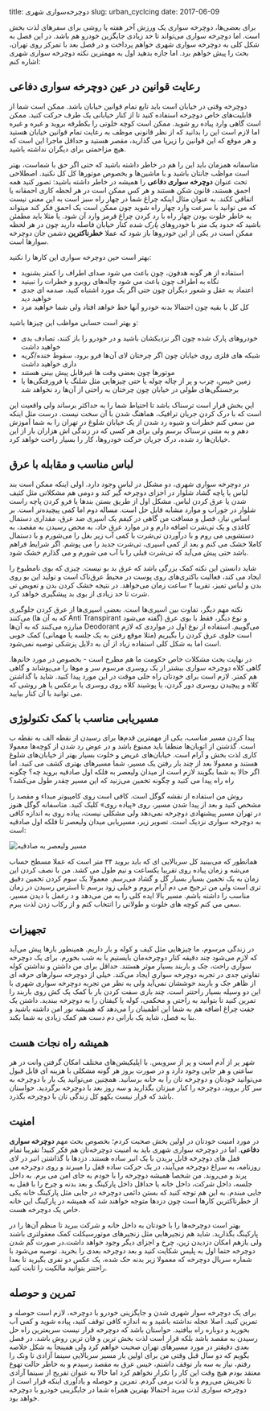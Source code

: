 title: دوچرخه‌سواری شهری
slug: urban_cyclcing
date: 2017-06-09

برای بعضی‌ها، دوچرخه سواری یک ورزش آخر هفته یا روشی برای سفرهای لذت بخش است. اما دوچرخه سواری می‌تواند تا حد زیادی جایگزین خودرو هم باشد. در این فصل به شکل کلی به دوچرخه سواری شهری خواهم پرداخت و در فصل بعد با تمرکز روی تهران، بحث را پیش خواهم برد. اما جازه بدهید اول به مهمترین نکته دوچرخه سواری شهری اشاره کنم:

## رعایت قوانین در عین دوچرخه سواری دفاعی
دوچرخه وقتی در خیابان است باید تابع تمام قوانین خیابان باشد. ممکن است شما از قابلیت‌های خاص دوچرخه استفاده کنید تا از کنار خیابانی یک طرف حرکت کنید. ممکن است گاهی وارد پیاده رو شوید. ممکن است کوچه خلوتی را یکطرفه بروید و غیره و غیره اما لازم است این را بدانید که از نظر قانونی موظف به رعایت تمام قوانین خیابان هستید و هر موقع که این قوانین را زیرپا می گذارید، مقصر هستید و حداقل ماجرا این است که هیچ مزاحمتی برای دیگران نداشته باشید. 

متاسفانه همزمان باید این را هم در خاطر داشته باشید که حتی اگر حق با شماست، بهتر است مواظب جانتان باشید و با ماشین‌ها و بخصوص موتورها کل کل نکنید. اصطلاحی تحت عنوان **دوچرخه سواری دفاعی** را همیشه در خاطر داشته باشید: تصور کنید همه احمق هستند، قانون شکن هستند و هر کس ممکن است در هر لحظه کاری احمقانه یا اتفاقی ککند. به عنوان مثال اینکه چراغ شما در چهار راه سبز است به این معنی نیست که می توانید با سرعت وارد چهار راه شوید چون ممکن است یک احمق فکر کند میتواند به خاطر خلوت بودن چهار راه با رد کردن چراغ قرمز وارد آن شود. یا مثلا باید مطمئن باشید که حدود یک متر با خودروهای *پارک شده* کنار خیابان فاصله دارید چون در هر لحظه ممکن است در یکی از این خودروها باز شود که عملا **خطرناکترین** دشمن جان دوچرخه سوارها است. 

بهتر است حین دوچرخه سواری این کارها را نکنید:
- استفاده از هر گونه هدفون، چون باعث می شود صدای اطراف را کمتر بشنوید
- نگاه به اطراف چون باعث می شود چاله‌های روبرو و خطرات را نبینید
- اعتماد به عقل و شعور دیگران چون حتی اگر یک مورد اشتباه کنید، صدمه ای جدی خواهید دید
- کل کل با بقیه چون احتمالا بدنه خودرو آنها خط خواهد افتاد ولی شما خواهید مرد

و بهتر است حسابی مواظب این چیزها باشید:
- خودروهای پارک شده چون اگر نزدیکشان باشید و در خودرو را باز کنند، تصادف بدی خواهید داشت
- شبکه های فلزی روی خیابان چون اگر چرختان لای آن‌ها فرو برود، سقوط خنده/گریه داری خواهید داشت
- موتورها چون بعضی وقت ها غیرقابل پیش بینی هستند
- زمین خیس، چرب و پر از چاله چوله یا حتی چیزهایی مثل شلنگ یا فرورفتگی‌ها یا برجستگی‌های طولی در خیابان چون چرختان به راحتی از آن‌ها رد نخواهد شد

این بخش قرار است ترسناک باشد تا احتیاط شما را به حداکثر برساند ولی واقعیت این است که با درک کردن جریان ترافیک، هماهنگ شدن با آن سخت نیست. درست مثل اینکه من سعی کنم خطرات و شیوه رد شدن از یک خیابان شلوغ در تهران را به شما آموزش دهم و به متنی ترسناک برسم ولی برای هر کسی که در زندگی اش هزاران بار از این خیابان‌ها رد شده، درک جریان حرکت خودروها، کار را بسیار راحت خواهد کرد.

## لباس مناسب و مقابله با عرق
در دوچرخه سواری شهری، دو مشکل در لباس وجود دارد. اولی اینکه ممکن است بند لباس یا پاچه گشاد شلوار در اجزای دوچرخه گیر کند و دومی هم مشکلاتی مثل کثیف شدن یا عرق کردن لباس. مشکل اول از طریق بستن بندها یا فرو کردن پاچه راست شلوار در جوراب و موارد مشابه قابل حل است. مساله دوم اما کمی پیچیده‌تر است. بر اساس نیاز، فصل و مسافت من گاهی در کیفم یک اسپری ضد عرق، مقداری دستمال کاغذی و یک تی‌شرت اضافه دارم و در موارد عرق حاد، به محض رسیدن به مقصد، به دستشویی می روم و با درآوردن تی‌شرت با کمی آب زیر بغل را می‌شورم و با دستمال کاملا خشک می کنم و بعد از کمی اسپری، تی‌شرت جدید را می پوشم. اگر شرایط فراهم باشد حتی پیش می‌آید که تی‌شرت قبلی را با آب می شورم و می گذارم خشک شود.

شاید دانستن این نکته کمک بزرگی باشد که عرق بد بو نیست. چیزی که بوی نامطبوع را ایجاد می کند، فعالیت باکتری‌های روی پوست در محیط عرق‌ناک است و تولید این بو روی بدن و لباس تمیز، تقریبا ۲ ساعت زمان می‌خواهد. در نتیجه خشک کردن بدن و تعویض تی شرت تا حد زیادی از بوی بد پیشگیری خواهد کرد. 

نکته مهم دیگر، تفاوت بین اسپری‌ها است. بعضی اسپری‌ها از عرق کردن جلوگیری می‌کنند (که به آن ها Anti Transpirant گفته می‌شود) و نوع دیگر، فقط با بوی عرق مبارزه می‌کنند که به آن‌ها Deodorant می‌گوییم. استفاده از نوع اول در مواردی که لازم است جلوی عرق کردن را بگیریم (مثلا موقع رفتن به یک جلسه یا مهمانی) کمک خوبی است اما به شکل کلی استفاده زیاد از آن به دلایل پزشکی توصیه نمی‌شود. 

در نهایت بحث مشکلات خاص حکومت ما هم مطرح است - بخصوص در مورد خانم‌ها. گاهی کلاه دوچرخه سواری بیشتر از یک روسری مرسوم سر و موها را می‌پوشاند و گاهی هم کمتر. لازم است برای خودتان راه حلی موقت در این مورد پیدا کنید. شاید با گذاشتن کلاه و پیچیدن روسری دور گردن، یا پوشیند کلاه روی روسری یا برعکس یا هر روشی که می توانید با آن کنار بیایید.



## مسیریابی مناسب با کمک تکنولوژی
پیدا کردن مسیر مناسب، یکی از مهمترین قدم‌ها برای رسیدن از نقطه الف به نقطه ب است. گذشتن از اتوبان‌ها منطقا باید ممنوع باشد و در عوض رد شدن از کوچه‌ها معمولا کاری لذت بخش و آرام است. خیابان‌های عریض و خلوت بسیار بهتر از خیابان‌های شلوغ هستند و معمولا بعد از چند بار رفتن یک مسیر، شما مسیرهای بهتری کشف می کنید. اما اگر حالا به شما بگویند لازم است از میدان ولیعصر به فلکه اول صادقیه بروید چه؟ چگونه راه راه پیدا می کنید و چگونه تخمین می‌زنید که این مسیر چقدر طول می‌کشد؟

روش من استفاده از نقشه گوگل است. کافی است روی کامپیوتر مبداء و مقصد را مشخص کنید و بعد از پیدا شدن مسیر، روی «پیاده روی» کلیک کنید. متاسفانه گوگل هنوز در تهران مسیر پیشنهادی دوچرخه نمی‌دهد ولی مشکلی نیست، پیاده روی به اندازه کافی به دوچرخه سواری نزدیک است. تصویر زیر، مسیریابی میدان ولیعصر تا فلکه اول صادقیه است:

![مسیر ولیعصر به صادقیه]({filename}/images/valiasr_sadeghiye.png)

همانطور که می‌بینید کل سربالایی ای که باید بروید ۳۴ متر است که عملا مسطح حساب می‌شه و زمان پیاده روی تقریبا یکساعت و نیم طول می کشد. من با نصف کردن این زمان به یک تخمین بسیار بسیار گل و گشاد می‌رسم. معمولا یک سوم کردن تخمین دقیق تری است ولی من ترجیح می دم آرام بروم و خیلی زود برسم تا استرس رسیدن در زمان مناسب را داشته باشم. مسیر بالا ایده کلی را به من می‌دهد و د رعمل با دیدن مسیر، سعی می کنم کوچه های خلوت و طولانی را انتخاب کنم و از رکاب زدن لذت ببرم.

## تجهیزات
در زندگی مرسوم، ما چیزهایی مثل کیف و کوله و بار داریم. همینطور بارها پیش می‌آید که لازم می‌شود چند دقیقه کنار دوچرخه‌مان بایستیم یا به شب بخورم. برای یک دوچرخه سواری راحت، جک و باربند بسیار موثر هستند. حداقل برای من داشتن و نداشتن کوله تفاوتی جدی در تجربه دوچرخه سواری ایجاد می‌کند. خیلی از دوچرخه سوارهای حرفه ای از ظاهر جک و باربند خوششان نمی‌آید ولی به نظر من تجربه دوچرخه سواری شهری با این دو وسیله بسیار راحتتر است. چند باری سفت کردن بار با کمک یک کش روی باربند را تمرین کنید تا بتوانید به راحتی و محکمی، کوله یا کیفتان را به دوچرخه ببندید. داشتن یک جفت چراغ اضافه هم به شما این اطمینان را می‌دهد که همیشه نور امن داشته باشید و بنا به فصل، شاید یک بارانی دم دست هم کمک زیادی به شما بکند. 

## همیشه راه نجات هست
شهر پر از آدم است و پر از سرویس. با اپلیکیشن‌های مختلف امکان گرفتن وانت در هر ساعتی و هر جایی وجود دارد و در صورت بروز هر گونه مشکلی با هزینه ای قابل قبول می‌توانید خودتان و دوچرخه تان را به خانه برسانید. همچنین می‌توانید یک بار با دوچرخه به سر کار بروید، دوچرخه را کنار میزتان بگذارید و سه روز بعد با دوچرخه برگردید. حواستان باشد که قرار نیست یکهو کل زندگی تان با دوچرخه بگذرد. 

## امنیت 
در مورد امنیت خودتان در اولین بخش صحبت کردم؛ بخصوص بحث مهم **دوچرخه سواری دفاعی**. اما در دوچرخه سواری شهری باید به امنیت دوچرخه‌تان هم فکر کنید! تقریبا تمام قفل های دوچرخه قابل بریدن با یک انبر ساده هستند. دزدها با گذاشتن انبر در لای روزنامه، به سراغ دوچرخه می‌آیند، در یک حرکت ساده قفل را میبرند و روی دوچرخه می پرند و می‌روند. من شخصا همیشه دوچرخه را با خودم به جای امن می برم. به داخل جلسه، داخل شرکت، داخل خانه یا حداقل داخل پارکینگ و بعد بدنه و چرخ را با قفل به جایی مبندم. به این هم توجه کنید که بستن دائمی دوچرخه در جایی مثل پارکینگ خانه یکی از خطرناکترین کارها است چون دزدها متوجه خواهند شد که همیشه در پارکینگ این خانه خاص یک دوچرخه هست. 

بهتر است دوچرخه‌ها را با خودتان به داخل خانه و شرکت ببرید تا منظم آن‌ها را در پارکینگ بگذارید. شاید هم زنجیرهایی مثل زنجیرهای موتورسیکلت کمک معقولتری باشند ولی بازهم امکان دزدیدن زین، چرخ و اجزای دیگر وجود خواهد داشت.در صورت گم شدن دوچرخه حتما اول به پلیس شکایت کنید و بعد دوچرخه بعدی را بخرید. توصیه می‌شود با شماره سریال دوچرخه که معمولا زیر بدنه حک شده، یک عکس دو نفری بگیرید تا بعدا راحتتر بتوانید مالکیت را ثابت کنید.


## تمرین و حوصله
برای یک دوچرخه سوار شهری شدن و جایگزینی خودرو با دوچرخه، لازم است حوصله و تمرین کنید. اصلا عجله نداشته باشید و به اندازه کافی توقف کنید، پیاده شوید و کمی آب بخورید و دوباره راه بیافتید. حواستان باشد که دوچرخه قرار نیست سریعترین راه حل رسیدن به مقصد باشد بلکه قرار است لذت بخش ترین و فان ترین روش باشد. در فصل بعدی دقیقتر در مورد مسیرهای تهران صحبت خواهم کرد ولی همینجا به شکل خلاصه بگویم که دو سال قبل وقتی من برای اولین بار مسیر سربالایی سینما آزادی تا ونک را رفتم، نیاز به سه بار توقف داشتم، خیس عرق به مقصد رسیدم و به خاطر حالت تهوع معتقد بودم هیچ وقت این کار را تکرار نخواهم کرد اما حالا به عنوان تفریح از سینما آزادی تا تجریش می‌روم و با لذت برمی گردم. تمرین و حوصله و یادآوری اینکه قرار است از دوچرخه سواری لذت ببرید احتمالا بهترین همراه شما در جایگزینی خودرو با دوچرخه خواهد بود.


